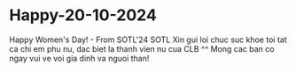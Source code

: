 # Happy-20-10-2024
Happy Women's Day! - From SOTL'24
SOTL Xin gui loi chuc suc khoe toi tat ca chi em phu nu, dac biet la thanh vien nu cua CLB ^^
Mong cac ban co ngay vui ve voi gia dinh va nguoi than!
